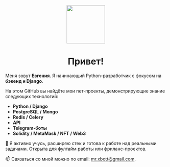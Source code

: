 
<!--
**MrXbott/MrXbott** is a ✨ _special_ ✨ repository because its `README.md` (this file) appears on your GitHub profile.

Here are some ideas to get you started:

- 🔭 I’m currently working on ...
- 🌱 I’m currently learning ...
- 👯 I’m looking to collaborate on ...
- 🤔 I’m looking for help with ...
- 💬 Ask me about ...
- 📫 How to reach me: ...
- 😄 Pronouns: ...
- ⚡ Fun fact: ...
-->

<div id="header" align="center">
  <!-- <img src="https://media.giphy.com/media/zEfGeGWJHPMAKvh6gi/giphy.gif" width="200"> -->
  <img src="https://media.giphy.com/media/5ndklThG9vUUdTmgMn/giphy.gif" width="120">
</div>
<!-- <br> -->
<!-- <br> -->
<!-- <div id="badges" align="center">
  <a href="">
    <img src="https://img.shields.io/badge/LinkedIn-blue?style=for-the-badge&logo=linkedin&logoColor=white" alt="LinkedIn Badge"/>
  </a>
  <img src="https://img.shields.io/badge/YouTube-red?style=for-the-badge&logo=youtube&logoColor=white" alt="Youtube Badge"/>
  <img src="https://img.shields.io/badge/vkontakte-blue?logo=vk&logoColor=white&style=for-the-badge" alt="VK Badge"/>
</div> -->
<!-- <br> -->
<!-- <div id="counter" align="center">
  <img src="https://komarev.com/ghpvc/?username=MrXbott&style=flat-square&color=blue" alt="counter"/>
</div> -->
<h1 align="center">
  Привет!
</h1>
<!-- <h1>Привет! 👋</h1> -->
  <p>Меня зовут <strong>Евгения</strong>. Я начинающий Python-разработчик с фокусом на <strong>бэкенд и Django</strong>.</p>

  <p>На этом GitHub вы найдёте мои пет-проекты, демонстрирующие знание следующих технологий:</p>

  <ul>
    <li><strong>Python / Django</strong></li>
    <li><strong>PostgreSQL / Mongo</strong></li>
    <li><strong>Redis / Celery</strong></li>
    <li><strong>API</strong></li>
    <li><strong>Telegram-боты</strong></li>
<!--     <li><strong>Аутентификация и авторизация</strong></li> -->
    <li><strong>Solidity / MetaMask / NFT / Web3</strong></li>
<!--     <li><strong>Git и работа с ветками</strong></li> -->
  </ul>

  <p>🎯 Я активно учусь, расширяю стек и готова к работе над реальными задачами. Открыта для фултайм работы или фриланс-проектов.</p>
<!-- через <a href="https://t.me/твой_ник" target="_blank">Telegram</a> или  -->
  <p>📫 Связаться со мной можно по email: <a href="mailto:mr.xbott@gmail.com">mr.xbott@gmail.com</a>.</p>

<!-- <br>
<br>

:hammer_and_wrench: Languages and Tools:
<div>
  <img src="https://github.com/devicons/devicon/blob/master/icons/python/python-original.svg" title="Python" alt="Python" width="40" height="40" />
  <img src="https://github.com/devicons/devicon/blob/master/icons/jupyter/jupyter-original.svg" title="Jupyter" alt="Jupyter" width="40" height="40" />
  <img src="https://github.com/devicons/devicon/blob/master/icons/mongodb/mongodb-original.svg" title="Mongo" alt="Mongo" width="40" height="40" />
  <img src="https://github.com/devicons/devicon/blob/master/icons/flask/flask-original.svg" title="Flask" alt="Flask" width="40" height="40" />
  <img src="https://github.com/devicons/devicon/blob/master/icons/django/django-plain.svg" title="Django" alt="Django" width="40" height="40" />
  <img src="https://github.com/devicons/devicon/blob/master/icons/pandas/pandas-original.svg" title="Pandas" alt="Pandas" width="40" height="40" />
  <img src="https://github.com/devicons/devicon/blob/master/icons/qt/qt-original.svg" title="PyQt" alt="PyQt" width="40" height="40" />
  <img src="https://github.com/devicons/devicon/blob/master/icons/solidity/solidity-original.svg" title="Solidity" alt="Solidity" width="40" height="40" />
  <img src="https://github.com/devicons/devicon/blob/master/icons/vscode/vscode-original.svg" title="VSCode" alt="VSCode" width="40" height="40" />
</div>
<br> 
<br> -->

